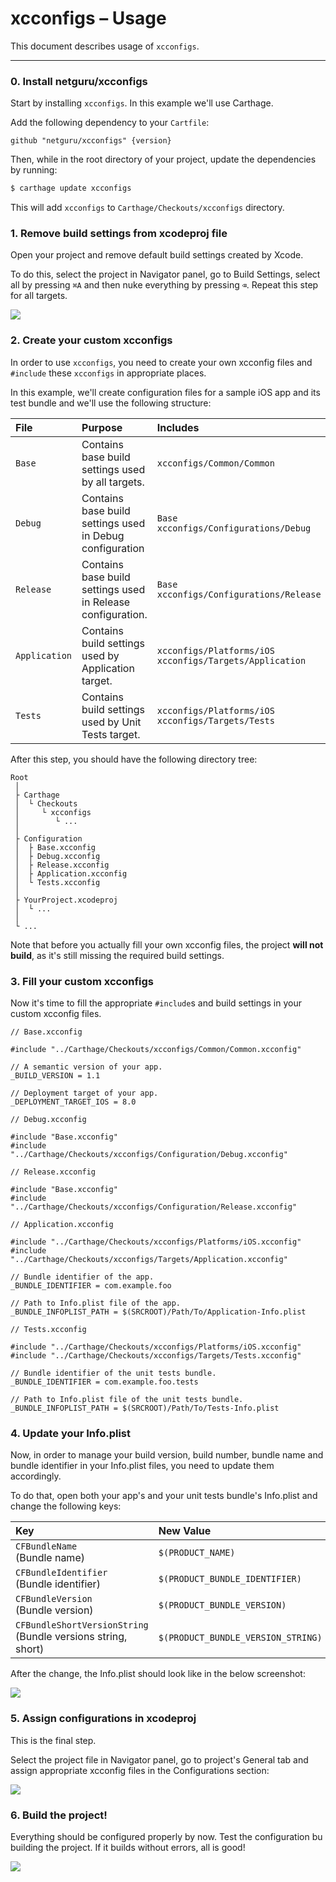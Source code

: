 # xcconfigs – Usage

This document describes usage of `xcconfigs`.

---

### 0. Install netguru/xcconfigs

Start by installing `xcconfigs`. In this example we'll use Carthage.

Add the following dependency to your `Cartfile`:

```none
github "netguru/xcconfigs" {version}
```

Then, while in the root directory of your project, update the dependencies by running:

```sh
$ carthage update xcconfigs
```

This will add `xcconfigs` to `Carthage/Checkouts/xcconfigs` directory.

### 1. Remove build settings from xcodeproj file

Open your project and remove default build settings created by Xcode.

To do this, select the project in Navigator panel, go to Build Settings, select all by pressing `⌘A` and then nuke everything by pressing `⌫`. Repeat this step for all targets.

![](Images/usage-delete-build-settings.gif)

### 2. Create your custom xcconfigs

In order to use `xcconfigs`, you need to create your own xcconfig files and `#include` these `xcconfigs` in appropriate places.

In this example, we'll create configuration files for a sample iOS app and its test bundle and we'll use the following structure:

| File          | Purpose                                                     | Includes                                                       |
|:--------------|:------------------------------------------------------------|:---------------------------------------------------------------|
| `Base`        | Contains base build settings used by all targets.           | `xcconfigs/Common/Common`                                      |
| `Debug`       | Contains base build settings used in Debug configuration    | `Base`<br />`xcconfigs/Configurations/Debug`                   |
| `Release`     | Contains base build settings used in Release configuration. | `Base`<br />`xcconfigs/Configurations/Release`                 |
| `Application` | Contains build settings used by Application target.         | `xcconfigs/Platforms/iOS`<br />`xcconfigs/Targets/Application` |
| `Tests`       | Contains build settings used by Unit Tests target.          | `xcconfigs/Platforms/iOS`<br />`xcconfigs/Targets/Tests`       |

After this step, you should have the following directory tree:

```none
Root
 │
 ├ Carthage
 │  └ Checkouts
 │     └ xcconfigs
 │        └ ...
 │
 ├ Configuration
 │  ├ Base.xcconfig
 │  ├ Debug.xcconfig
 │  ├ Release.xcconfig
 │  ├ Application.xcconfig
 │  └ Tests.xcconfig       
 │
 ├ YourProject.xcodeproj
 │  └ ...
 │
 └ ...
```

Note that before you actually fill your own xcconfig files, the project **will not build**, as it's still missing the required build settings.

### 3. Fill your custom xcconfigs

Now it's time to fill the appropriate `#include`s and build settings in your custom xcconfig files.

```objc
// Base.xcconfig

#include "../Carthage/Checkouts/xcconfigs/Common/Common.xcconfig"

// A semantic version of your app.
_BUILD_VERSION = 1.1

// Deployment target of your app.
_DEPLOYMENT_TARGET_IOS = 8.0
```

```objc
// Debug.xcconfig

#include "Base.xcconfig"
#include "../Carthage/Checkouts/xcconfigs/Configuration/Debug.xcconfig"
```

```objc
// Release.xcconfig

#include "Base.xcconfig"
#include "../Carthage/Checkouts/xcconfigs/Configuration/Release.xcconfig"
```

```objc
// Application.xcconfig

#include "../Carthage/Checkouts/xcconfigs/Platforms/iOS.xcconfig"
#include "../Carthage/Checkouts/xcconfigs/Targets/Application.xcconfig"

// Bundle identifier of the app.
_BUNDLE_IDENTIFIER = com.example.foo

// Path to Info.plist file of the app.
_BUNDLE_INFOPLIST_PATH = $(SRCROOT)/Path/To/Application-Info.plist
```

```objc
// Tests.xcconfig

#include "../Carthage/Checkouts/xcconfigs/Platforms/iOS.xcconfig"
#include "../Carthage/Checkouts/xcconfigs/Targets/Tests.xcconfig"

// Bundle identifier of the unit tests bundle.
_BUNDLE_IDENTIFIER = com.example.foo.tests

// Path to Info.plist file of the unit tests bundle.
_BUNDLE_INFOPLIST_PATH = $(SRCROOT)/Path/To/Tests-Info.plist
```

### 4. Update your Info.plist

Now, in order to manage your build version, build number, bundle name and bundle identifier in your Info.plist files, you need to update them accordingly.

To do that, open both your app's and your unit tests bundle's Info.plist and change the following keys:

| Key                                                               | New Value                          |
|:------------------------------------------------------------------|:-----------------------------------|
| `CFBundleName`<br />(Bundle name)                                 | `$(PRODUCT_NAME)`                  |
| `CFBundleIdentifier`<br />(Bundle identifier)                     | `$(PRODUCT_BUNDLE_IDENTIFIER)`     |
| `CFBundleVersion`<br />(Bundle version)                           | `$(PRODUCT_BUNDLE_VERSION)`        |
| `CFBundleShortVersionString`<br />(Bundle versions string, short) | `$(PRODUCT_BUNDLE_VERSION_STRING)` |

After the change, the Info.plist should look like in the below screenshot:

![](Images/usage-update-info-plist.gif)

### 5. Assign configurations in xcodeproj

This is the final step.

Select the project file in Navigator panel, go to project's General tab and assign appropriate xcconfig files in the Configurations section:

![](Images/usage-assign-project-configurations.gif)

### 6. Build the project!

Everything should be configured properly by now. Test the configuration bu building the project. If it builds without errors, all is good!

![](Images/usage-build.gif)
